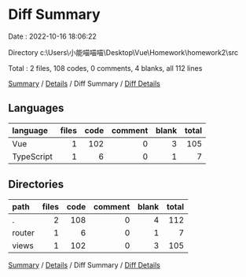 # Diff Summary

Date : 2022-10-16 18:06:22

Directory c:\\Users\\小能喵喵喵\\Desktop\\Vue\\Homework\\homework2\\src

Total : 2 files,  108 codes, 0 comments, 4 blanks, all 112 lines

[Summary](results.md) / [Details](details.md) / Diff Summary / [Diff Details](diff-details.md)

## Languages
| language | files | code | comment | blank | total |
| :--- | ---: | ---: | ---: | ---: | ---: |
| Vue | 1 | 102 | 0 | 3 | 105 |
| TypeScript | 1 | 6 | 0 | 1 | 7 |

## Directories
| path | files | code | comment | blank | total |
| :--- | ---: | ---: | ---: | ---: | ---: |
| . | 2 | 108 | 0 | 4 | 112 |
| router | 1 | 6 | 0 | 1 | 7 |
| views | 1 | 102 | 0 | 3 | 105 |

[Summary](results.md) / [Details](details.md) / Diff Summary / [Diff Details](diff-details.md)